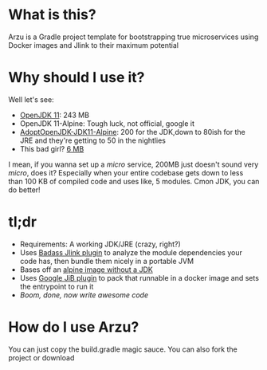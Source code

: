 # What is this?

Arzu is a Gradle project template for bootstrapping true microservices using Docker images and Jlink to their maximum potential

# Why should I use it?
Well let's see:
- [OpenJDK 11](https://hub.docker.com/_/openjdk): 243 MB
- OpenJDK 11-Alpine: Tough luck, not official, google it
- [AdoptOpenJDK-JDK11-Alpine](https://hub.docker.com/r/adoptopenjdk/openjdk11): 200 for the JDK,down to 80ish for the JRE and they're getting to 50 in the nightlies
- This bad girl? [6 MB](https://github.com/alkoclick/alpine-jdk-nojdk)

I mean, if you wanna set up a _micro_ service, 200MB just doesn't sound very _micro_, does it? Especially when your entire codebase gets down to less than 100 KB of compiled code and uses like, 5 modules. Cmon JDK, you can do better!   

# tl;dr
- Requirements: A working JDK/JRE (crazy, right?)
- Uses [Badass Jlink plugin](https://github.com/beryx/badass-jlink-plugin/) to analyze the module dependencies your code has, then bundle them nicely in a portable JVM
- Bases off an [alpine image without a JDK](https://github.com/alkoclick/alpine-jdk-nojdk)
- Uses [Google JiB plugin](https://github.com/GoogleContainerTools/jib/) to pack that runnable in a docker image and sets the entrypoint to run it
- _Boom, done, now write awesome code_

# How do I use Arzu?
You can just copy the build.gradle magic sauce. You can also fork the project or download